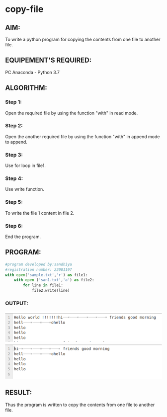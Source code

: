 # copy-file
## AIM:
To write a python program for copying the contents from one file to another file.
## EQUIPEMENT'S REQUIRED: 
PC
Anaconda - Python 3.7
## ALGORITHM: 
### Step 1:
Open the required file by using the function "with" in read mode.
### Step 2: 
Open the another required file by using the function "with" in append mode to append.
### Step 3: 
Use for loop in file1.
### Step 4:  
Use write function.
### Step 5: 
To write the file 1 content in file 2.
### Step 6: 
End the program.
## PROGRAM:
``` python 
#program developed by:sandhiya
#registration number: 22001197
with open('sample.txt','r') as file1:
    with open ('san1.txt','a') as file2:
        for line in file1:
            file2.write(line)


```
### OUTPUT:
![output](/copyfile.png)
![output](/ofile.png)

## RESULT:
Thus the program is written to copy the contents from one file to another file.